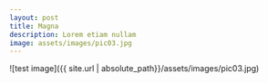 ```yaml
---
layout: post
title: Magna
description: Lorem etiam nullam
image: assets/images/pic03.jpg
---
```


![test image]({{ site.url | absolute_path}}/assets/images/pic03.jpg)


